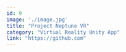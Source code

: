 ```yaml
---
id: 9
image: './image.jpg'
title: "Project Neptune VR"
category: "Virtual Reality Unity App"
link: "https://github.com"
---
```

